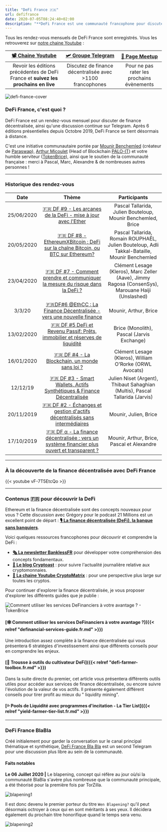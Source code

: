 ```yaml
---
title: "DeFi France 🇫🇷"
url: defifrance
date: 2020-07-05T08:24:40+02:00
description: "**DeFi France est une communauté francophone pour discuter de finance décentralisée.** Chaque mois, nous organisons une rendez-vous afin de permettre un échange thématisé et instructif pour mieux comprendre des éléments fondamentaux de la DeFi."
---
```


Tous les rendez-vous mensuels de DeFi France sont enregistrés. Vous les retrouverez sur [notre chaine Youtube](https://www.youtube.com/channel/defifrance) :

|  **[📽 Chaine Youtube](https://www.youtube.com/channel/defifrance)** | **[🛩 Groupe Telegram](https://t.me/defifrance)** | [🍻 Page Meetup](https://www.meetup.com/DeFi-France/) |
| :---: | :---: | :---: |
|  Revoir les éditions précédentes de DeFi France et **suivez les prochains en live** | Discutez de finance décentralisée avec >1100 francophones | Pour ne pas rater les prochains évènements |

![defi-france-cover](/img/others/defifrance.png)

### DeFi France, c'est quoi ?

DeFi France est un rendez-vous mensuel pour discuter de finance décentralisée, ainsi qu'une discussion continue sur Telegram. Après 6 éditions présentielles depuis Octobre 2019, DeFi France se tient désormais à distance.

C'est une initiative communautaire portée par [Mounir Benchemled](https://twitter.com/mounibec) (créateur de [Paraswap](https://paraswap.io)), [Arthur Micoulet](https://twitter.com/arthurmicoulet) (Head of Blockchain [PALO-IT](https://www.palo-it.com/)) et votre humble serviteur ([TokenBrice](https://twitter.com/TokenBrice)), ainsi que le soutien de la communauté française : merci à Pascal, Marc, Alexandre & de nombreuses autres personnes !

---

### Historique des rendez-vous

|  Date | Thème | Participants |
| :---: | :---: | :---: |
|  25/06/2020 | [🇫🇷 DF #9 - Les arcanes de la DeFi - mise à jour avec l'Ether](https://www.youtube.com/watch?v=i7f6ZBOTiXo) | Pascal Tallarida, Julien Bouteloup, Mounir Benchemled, Brice |
|  20/05/2020 | [🇫🇷 DF #8 - EthereumXBitcoin : DeFi sur la chaîne Bitcoin, ou BTC sur Ethereum?](https://www.youtube.com/watch?v=sHRS2DYOMlg) | Pascal Tallarida, Romain ROUPHAËL, Julien Bouteloup, Adli Takkal-Bataille, Mounir Benchemled |
|  23/04/2020 | [🇫🇷 DF #7 - Comment prendre et communiquer la mesure du risque dans la DeFi ?](https://www.youtube.com/watch?v=G9w2wOlWOIw) | Clément Lesage (Kleros), Marc Zeller (Aave), Jimmy Ragosa (ConsenSys), <br/>Marouane Haiji (Unslashed) |
|  3/3/20 | [🇫🇷DF#6 @EthCC : La Finance Décentralisée - vers une nouvelle finance](https://www.youtube.com/watch?v=vF-7T5EtcQo) | Mounir, Arthur, Brice |
|  13/02/2020 | [🇫🇷 DF #5 DeFi et Revenu Passif: Prêts, immobilier et réserves de liquidité](https://www.youtube.com/watch?v=RLKvpIMSerI&) | Brice (Monolith), Pascal (Jarvis Exchange) |
|  16/01/2020 | [🇫🇷 DF #4 - La Blockchain, un monde sans loi ?](https://www.youtube.com/watch?v=lym5thBJVrY) | Clément Lesage (Kleros), William O'Rorke (ORWL Avocats) |
|  12/12/19 | [🇫🇷 DF #3 - Smart Wallets, Actifs Synthétiques & Finance Décentralisée](https://www.youtube.com/watch?v=R-44BHOmmJw) | Julien Niset (Argent), Thibaut Sahaghian (Multis), Pascal Tallarida (Jarvis) |
|  20/11/2019 | [🇫🇷 DF #2 - Échanges et gestion d'actifs décentralisés sans intermédiaires](https://www.youtube.com/watch?v=jzrWxAOoh44) | Mounir, Julien, Brice |
|  17/10/2019 | [🇫🇷 DF α - La finance décentralisée : vers un système financier plus ouvert et transparent ?](https://www.youtube.com/watch?v=6rgt-bygKNo) | Mounir, Arthur, Brice, Pascal et Alexandre |

---

### À la découverte de la finance décentralisée avec DeFi France

{{< youtube vF-7T5EtcQo >}} 

---

### Contenus 🇫🇷 pour découvrir la DeFi

Ethereum et la finance décentralisée sont des concepts nouveaux pour vous ? Cette discussion avec Grégory pour le podcast 21 Millions est un excellent point de départ : **[🎙 La finance décentralisée (DeFi), la banque sans banquiers](https://art19.com/shows/21-millions/episodes/4e69e1fc-74a5-49c8-9b1f-cc5dd5281d78)**.

Voici quelques ressources francophones pour découvrir et comprendre la DeFi :
- **[🗞 La newsletter BanklessFR](https://banklessfr.substack.com/)** pour développer votre compréhension des concepts fondamentaux.
- **[📰 Le blog Cryptoast](https://cryptoast.fr/defi-finance-decentralisee/)** : pour suivre l'actualité journalière relative aux cryptomonnaies.
- **[🎥 La chaine Youtube CryptoMatrix](https://www.youtube.com/channel/UCefQC4Y-X9MBRuYBKc2waiQ)** : pour une perspective plus large sur toutes les cryptos.

Pour continuer d'explorer la finance décentralisée, je vous proposer d'explorer les différents guides que je publie :

![Comment utiliser les services DeFinanciers à votre avantage ? - TokenBrice](/img/2020/definancial-services-guide/cover-fr.resized.jpeg)

#### [🕸 Comment utiliser les services DeFinanciers à votre avantage ?]({{< relref "definancial-services-guide.fr.md" >}})

Une introduction assez complète à la finance décentralisée qui vous présentera 6 stratégies d'investissement ainsi que différents conseils pour en comprendre les enjeux.

#### [🧰 Trousse à outils du cultivateur DeFi]({{< relref "defi-farmer-toolbox.fr.md" >}})

Dans la suite directe du premier, cet article vous présentera différents outils utiles pour accéder aux services de finance décentralisée, ou encore suivre l'évolution de la valeur de vos actifs. Il présente également différent conseils pour tirer profit au mieux du " liquidity mining".

#### [💦 Pools de Liquidité avec programmes d'incitation - La Tier List]({{< relref "yield-farmer-tier-list.fr.md" >}})

---

### DeFi France BlaBla

Créé initialement pour garder la conversation sur le canal principal thématique et synthétique, [DeFi France Bla Bla](https://t.me/defifranceblabla) est un second Telegram pour une discussion plus libre au sein de la communauté.

#### Faits notables

**Le 06 Juillet 2020 |** Le blapening, concept qui réfère au jour où/si la communauté BlaBla s'avère plus nombreuse que la communauté principale, a été théorisé pour la première fois par TorZilla.

![blapening1](/img/others/defi-france/blapening1.png)

Il est donc devenu le premier porteur du titre `Wen Blapening?` qu'il peut désormais octroyer à ceux qui en sont méritants à ses yeux. Il décidera également du prochain titre honorifique quand le temps sera venu.

![blapening2](/img/others/defi-france/blapening2.png)